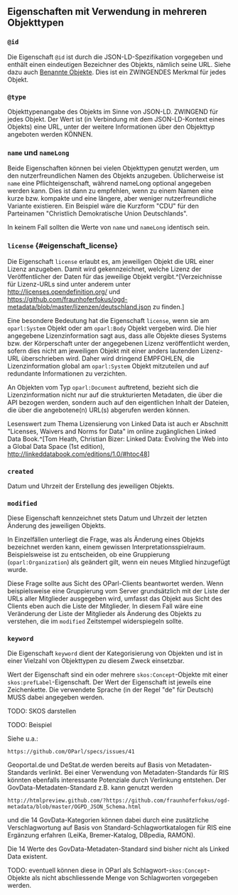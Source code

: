 Eigenschaften mit Verwendung in mehreren Objekttypen
----------------------------------------------------

### `@id`

Die Eigenschaft `@id` ist durch die JSON-LD-Spezifikation vorgegeben
und enthält einen eindeutigen Bezeichner des Objekts, nämlich seine URL.
Siehe dazu auch [Benannte Objekte](#benannte_objekte). Dies ist ein 
ZWINGENDES Merkmal für jedes Objekt.

### `@type`

Objekttypenangabe des Objekts im Sinne von JSON-LD. ZWINGEND für jedes Objekt.
Der Wert ist (in Verbindung mit dem JSON-LD-Kontext eines Objekts) eine URL,
unter der weitere Informationen über den Objekttyp angeboten werden KÖNNEN.

### `name` und `nameLong`

Beide Eigenschaften können bei vielen Objekttypen genutzt werden, um den nutzerfreundlichen
Namen des Objekts anzugeben. Üblicherweise ist `name` eine Pflichteigenschaft, während
nameLong optional angegeben werden kann. Dies ist dann zu empfehlen, wenn zu einem Namen
eine kurze bzw. kompakte und eine längere, aber weniger nutzerfreundliche Variante
existieren. Ein Beispiel wäre die Kurzform "CDU" für den Parteinamen "Christlich Demokratische
Union Deutschlands".

In keinem Fall sollten die Werte von `name` und `nameLong` identisch sein.

### `license` {#eigenschaft_license}

Die Eigenschaft `license` erlaubt es, am jeweiligen Objekt die URL einer Lizenz
anzugeben. Damit wird gekennzeichnet, welche Lizenz der Veröffentlicher der
Daten für das jeweilige Objekt vergibt.^[Verzeichnisse für Lizenz-URLs sind
unter anderem unter <http://licenses.opendefinition.org/> und 
<https://github.com/fraunhoferfokus/ogd-metadata/blob/master/lizenzen/deutschland.json>
zu finden.]

Eine besondere Bedeutung hat die Eigenschaft `license`, wenn sie am `oparl:System` Objekt oder am `oparl:Body`
Objekt vergeben wird. Die hier angegebene Lizenzinformation sagt aus, dass alle
Objekte dieses Systems bzw. der Körperschaft unter der angegebenen Lizenz veröffentlicht werden, sofern
dies nicht am jeweiligen Objekt mit einer anders lautenden Lizenz-URL überschrieben
wird. Daher wird dringend EMPFOHLEN, die Lizenzinformation global am `oparl:System`
Objekt mitzuteilen und auf redundante Informationen zu verzichten.

An Objekten vom Typ `oparl:Document` auftretend, bezieht sich die Lizenzinformation
nicht nur auf die strukturierten Metadaten, die über die API bezogen werden, sondern
auch auf den eigentlichen Inhalt der Dateien, die über die angebotene(n) URL(s)
abgerufen werden können.

Lesenswert zum Thema Lizensierung von Linked Data ist auch er Abschnitt "Licenses,
Waivers and Norms for Data" im online zugänglichen Linked Data Book.^[Tom Heath, Christian Bizer: Linked Data: Evolving the Web into a Global Data Space (1st edition), <http://linkeddatabook.com/editions/1.0/#htoc48>]

### `created`

Datum und Uhrzeit der Erstellung des jeweiligen Objekts.

### `modified`

Diese Eigenschaft kennzeichnet stets Datum und Uhrzeit der letzten Änderung des
jeweiligen Objekts.

In Einzelfällen unterliegt die Frage, was als Änderung eines Objekts bezeichnet werden
kann, einem gewissen Interpretationsspielraum. Beispielsweise ist zu entscheiden,
ob eine Gruppierung (`oparl:Organization`) als geändert gilt, wenn ein neues Mitglied 
hinzugefügt wurde.

Diese Frage sollte aus Sicht des OParl-Clients beantwortet werden. Wenn beispielsweise
eine Gruppierung vom Server grundsätzlich mit der Liste der URLs aller Mitglieder ausgegeben
wird, umfasst das Objekt aus Sicht des Clients eben auch die Liste der Mitglieder. In diesem
Fall wäre eine Veränderung der Liste der Mitglieder als Änderung des Objekts zu verstehen,
die im `modified` Zeitstempel widerspiegeln sollte.

### `keyword`

Die Eigenschaft `keyword` dient der Kategorisierung von Objekten und ist in
einer Vielzahl von Objekttypen zu diesem Zweck einsetzbar.

Wert der Eigenschaft sind ein oder mehrere `skos:Concept`-Objekte mit einer
`skos:prefLabel`-Eigenschaft. Der Wert der Eigenschaft ist jeweils eine Zeichenkette.
Die verwendete Sprache (in der Regel "de" für Deutsch) MUSS dabei angegeben werden.

TODO: SKOS darstellen

TODO: Beispiel

Siehe u.a.:

    https://github.com/OParl/specs/issues/41

Geoportal.de und DeStat.de werden bereits auf Basis von Metadaten-Standards verlinkt.
Bei einer Verwendung von Metadaten-Standards für RIS könnten ebenfalls interessante
Potenziale durch Verlinkung entstehen.
Der GovData-Metadaten-Standard z.B. kann genutzt werden

    http://htmlpreview.github.com/?https://github.com/fraunhoferfokus/ogd-metadata/blob/master/OGPD_JSON_Schema.html

und die 14 GovData-Kategorien können dabei durch eine zusätzliche Verschlagwortung
auf Basis von Standard-Schlagwortkatalogen für RIS eine Ergänzung erfahren (LeiKa,
Bremer-Katalog, DBpedia, RAMON).

Die 14 Werte des GovData-Metadaten-Standard sind bisher nicht als Linked Data
existent.

TODO: eventuell können diese in OParl als Schlagwort-`skos:Concept`-Objekte als nicht abschliessende Menge von Schlagworten vorgegeben werden.
